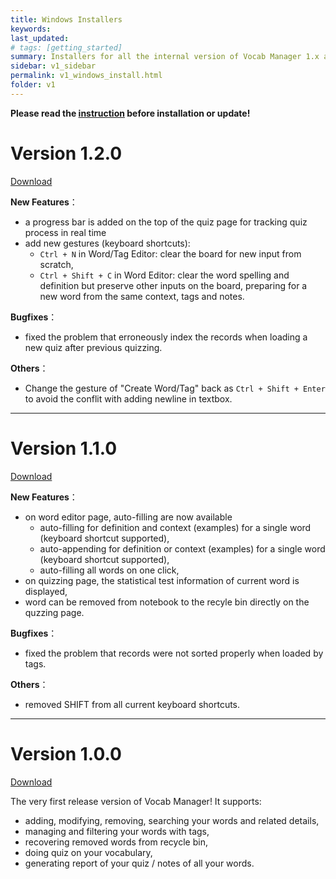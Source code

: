 ```yaml
---
title: Windows Installers
keywords: 
last_updated: 
# tags: [getting_started]
summary: Installers for all the internal version of Vocab Manager 1.x are here.
sidebar: v1_sidebar
permalink: v1_windows_install.html
folder: v1
---
```


**Please read the [instruction](v1_install_instruction.md) before installation or update!**

# Version 1.2.0
[Download](https://github.com/cabinz/vocab-manager/releases/download/v1.2.0/WindowsInstaller_v1.2.0.zip)

**New Features**：

* a progress bar is added on the top of the quiz page for tracking quiz process in real time
* add new gestures (keyboard shortcuts):
  * `Ctrl + N` in Word/Tag Editor: clear the board for new input from scratch,
  * `Ctrl + Shift + C` in Word Editor: clear the word spelling and definition but preserve other inputs on the board, preparing for a new word from the same context, tags and notes.

**Bugfixes**：

* fixed the problem that erroneously index the records when loading a new quiz after previous quizzing.

**Others**：

* Change the gesture of "Create Word/Tag" back as `Ctrl + Shift + Enter` to avoid the conflit with adding newline in textbox.

---


# Version 1.1.0
[Download](https://github.com/cabinz/vocab-manager/releases/download/v1.1.0/WindowsInstaller_v1.1.0.zip)

**New Features**：

* on word editor page, auto-filling are now available
  * auto-filling for definition and context (examples) for a single word (keyboard shortcut supported),
  * auto-appending for definition or context (examples) for a single word (keyboard shortcut supported),
  * auto-filling all words on one click,
* on quizzing page, the statistical test information of current word is displayed,
* word can be removed from notebook to the recyle bin directly on the quzzing page.

**Bugfixes**：

* fixed the problem that records were not sorted properly when loaded by tags.

**Others**：

* removed SHIFT from all current keyboard shortcuts.

---


# Version 1.0.0
[Download](https://github.com/cabinz/vocab-manager/releases/download/v1.0.0/WindowsInstaller_v1.0.0.zip)

The very first release version of Vocab Manager!
It supports:

* adding, modifying, removing, searching your words and related details,
* managing and filtering your words with tags,
* recovering removed words from recycle bin,
* doing quiz on your vocabulary,
* generating report of your quiz / notes of all your words.
